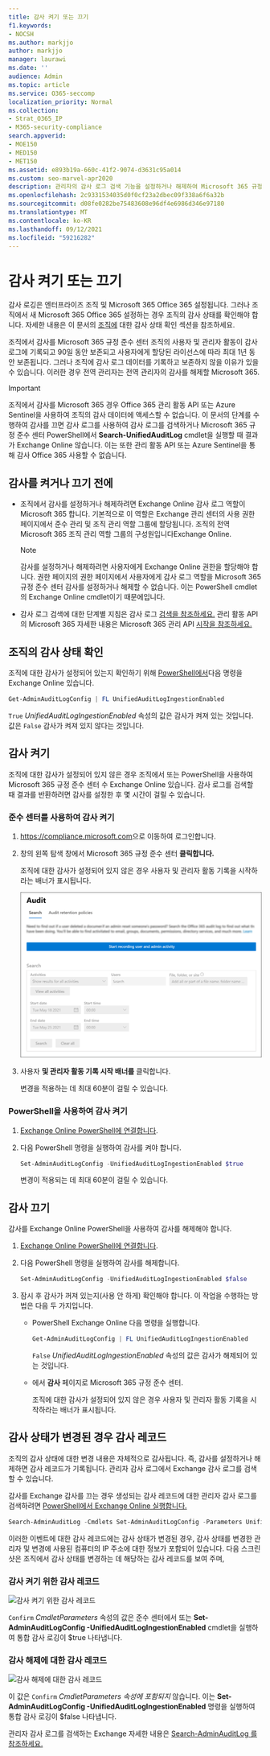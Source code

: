 ```yaml
---
title: 감사 켜기 또는 끄기
f1.keywords:
- NOCSH
ms.author: markjjo
author: markjjo
manager: laurawi
ms.date: ''
audience: Admin
ms.topic: article
ms.service: O365-seccomp
localization_priority: Normal
ms.collection:
- Strat_O365_IP
- M365-security-compliance
search.appverid:
- MOE150
- MED150
- MET150
ms.assetid: e893b19a-660c-41f2-9074-d3631c95a014
ms.custom: seo-marvel-apr2020
description: 관리자의 감사 로그 검색 기능을 설정하거나 해제하여 Microsoft 365 규정 준수 센터 감사 로그를 검색할 수 있는 기능을 활성화 또는 비활성화하는 방법
ms.openlocfilehash: 2c9331534035d0f0cf23a2dbec09f338a6f6a32b
ms.sourcegitcommit: d08fe0282be75483608e96df4e6986d346e97180
ms.translationtype: MT
ms.contentlocale: ko-KR
ms.lasthandoff: 09/12/2021
ms.locfileid: "59216282"
---
```

# <a name="turn-auditing-on-or-off"></a>감사 켜기 또는 끄기

감사 로깅은 엔터프라이즈 조직 및 Microsoft 365 Office 365 설정됩니다. 그러나 조직에서 새 Microsoft 365 Office 365 설정하는 경우 조직의 감사 상태를 확인해야 합니다. 자세한 내용은 이 문서의 [조직에](#verify-the-auditing-status-for-your-organization) 대한 감사 상태 확인 섹션을 참조하세요. 

조직에서 감사를 Microsoft 365 규정 준수 센터 조직의 사용자 및 관리자 활동이 감사 로그에 기록되고 90일 동안 보존되고 사용자에게 할당된 라이선스에 따라 최대 1년 동안 보존됩니다. 그러나 조직에 감사 로그 데이터를 기록하고 보존하지 않을 이유가 있을 수 있습니다. 이러한 경우 전역 관리자는 전역 관리자의 감사를 해제할 Microsoft 365.

> [!IMPORTANT]
> 조직에서 감사를 Microsoft 365 경우 Office 365 관리 활동 API 또는 Azure Sentinel을 사용하여 조직의 감사 데이터에 액세스할 수 없습니다. 이 문서의 단계를 수행하여 감사를 끄면 감사 로그를 사용하여 감사 로그를 검색하거나 Microsoft 365 규정 준수 센터 PowerShell에서 **Search-UnifiedAuditLog** cmdlet을 실행할 때 결과가 Exchange Online 않습니다. 이는 또한 관리 활동 API 또는 Azure Sentinel을 통해 감사 Office 365 사용할 수 없습니다.
  
## <a name="before-you-turn-auditing-on-or-off"></a>감사를 켜거나 끄기 전에

- 조직에서 감사를 설정하거나 해제하려면 Exchange Online 감사 로그 역할이 Microsoft 365 합니다. 기본적으로 이 역할은 Exchange 관리 센터의 사용 권한  페이지에서 준수 관리 및 조직 관리 역할 그룹에 할당됩니다. 조직의 전역 Microsoft 365 조직 관리 역할 그룹의 구성원입니다Exchange Online.

    > [!NOTE]
    > 감사를 설정하거나 해제하려면 사용자에게 Exchange Online 권한을 할당해야 합니다. 권한 페이지의 권한 페이지에서 사용자에게 감사  로그 역할을 Microsoft 365 규정 준수 센터 감사를 설정하거나 해제할 수 없습니다. 이는 PowerShell cmdlet의 Exchange Online cmdlet이기 때문에입니다.

- 감사 로그 검색에 대한 단계별 지침은 감사 로그 [검색을 참조하세요.](search-the-audit-log-in-security-and-compliance.md) 관리 활동 API의 Microsoft 365 자세한 내용은 Microsoft 365 관리 API [시작을 참조하세요.](/office/office-365-management-api/get-started-with-office-365-management-apis)

## <a name="verify-the-auditing-status-for-your-organization"></a>조직의 감사 상태 확인

조직에 대한 감사가 설정되어 있는지 확인하기 위해 [PowerShell에서](/powershell/exchange/connect-to-exchange-online-powershell)다음 명령을 Exchange Online 있습니다.

```powershell
Get-AdminAuditLogConfig | FL UnifiedAuditLogIngestionEnabled
```

`True` _UnifiedAuditLogIngestionEnabled_ 속성의 값은 감사가 켜져 있는 것입니다. 값은 `False` 감사가 켜져 있지 않다는 것입니다.

## <a name="turn-on-auditing"></a>감사 켜기

조직에 대한 감사가 설정되어 있지 않은 경우 조직에서 또는 PowerShell을 사용하여 Microsoft 365 규정 준수 센터 수 Exchange Online 있습니다. 감사 로그를 검색할 때 결과를 반환하려면 감사를 설정한 후 몇 시간이 걸릴 수 있습니다.
  
### <a name="use-the-compliance-center-to-turn-on-auditing"></a>준수 센터를 사용하여 감사 켜기

1. <https://compliance.microsoft.com>으로 이동하여 로그인합니다.

2. 창의 왼쪽 탐색 창에서 Microsoft 365 규정 준수 센터 **클릭합니다.**

   조직에 대한 감사가 설정되어 있지 않은 경우 사용자 및 관리자 활동 기록을 시작하라는 배너가 표시됩니다.

   ![감사 페이지의 배너.](../media/AuditingBanner.png)

3. 사용자 **및 관리자 활동 기록 시작 배너를** 클릭합니다.

   변경을 적용하는 데 최대 60분이 걸릴 수 있습니다.

### <a name="use-powershell-to-turn-on-auditing"></a>PowerShell을 사용하여 감사 켜기

1. [Exchange Online PowerShell에 연결합니다](/powershell/exchange/connect-to-exchange-online-powershell).

2. 다음 PowerShell 명령을 실행하여 감사를 켜야 합니다.

    ```powershell
    Set-AdminAuditLogConfig -UnifiedAuditLogIngestionEnabled $true
    ```

    변경이 적용되는 데 최대 60분이 걸릴 수 있습니다.
  
## <a name="turn-off-auditing"></a>감사 끄기

감사를 Exchange Online PowerShell을 사용하여 감사를 해제해야 합니다.
  
1. [Exchange Online PowerShell에 연결합니다](/powershell/exchange/connect-to-exchange-online-powershell).

2. 다음 PowerShell 명령을 실행하여 감사를 해제합니다.

    ```powershell
    Set-AdminAuditLogConfig -UnifiedAuditLogIngestionEnabled $false
    ```

3. 잠시 후 감사가 꺼져 있는지(사용 안 하게) 확인해야 합니다. 이 작업을 수행하는 방법은 다음 두 가지입니다.

    - PowerShell Exchange Online 다음 명령을 실행합니다.

      ```powershell
      Get-AdminAuditLogConfig | FL UnifiedAuditLogIngestionEnabled
      ```

      `False` _UnifiedAuditLogIngestionEnabled_ 속성의 값은 감사가 해제되어 있는 것입니다.

    - 에서 **감사** 페이지로 Microsoft 365 규정 준수 센터.

      조직에 대한 감사가 설정되어 있지 않은 경우 사용자 및 관리자 활동 기록을 시작하라는 배너가 표시됩니다.

## <a name="audit-records-when-auditing-status-is-changed"></a>감사 상태가 변경된 경우 감사 레코드

조직의 감사 상태에 대한 변경 내용은 자체적으로 감사됩니다. 즉, 감사를 설정하거나 해제하면 감사 레코드가 기록됩니다. 관리자 감사 로그에서 Exchange 감사 로그를 검색할 수 있습니다.

감사를 Exchange 감사를 끄는 경우 생성되는 감사 레코드에 대한 관리자 감사 로그를 검색하려면 [PowerShell에서 Exchange Online 실행합니다.](/powershell/exchange/connect-to-exchange-online-powershell)

```powershell
Search-AdminAuditLog -Cmdlets Set-AdminAuditLogConfig -Parameters UnifiedAuditLogIngestionEnabled
```

이러한 이벤트에 대한 감사 레코드에는 감사 상태가 변경된 경우, 감사 상태를 변경한 관리자 및 변경에 사용된 컴퓨터의 IP 주소에 대한 정보가 포함되어 있습니다. 다음 스크린샷은 조직에서 감사 상태를 변경하는 데 해당하는 감사 레코드를 보여 주며,

### <a name="audit-record-for-turning-on-auditing"></a>감사 켜기 위한 감사 레코드

![감사 켜기 위한 감사 레코드](../media/AuditStatusAuditingEnabled.png)

`Confirm` *CmdletParameters* 속성의 값은 준수 센터에서 또는 **Set-AdminAuditLogConfig -UnifiedAuditLogIngestionEnabled** cmdlet을 실행하여 통합 감사 로깅이 $true 나타냅니다.

### <a name="audit-record-for-turning-off-auditing"></a>감사 해제에 대한 감사 레코드

![감사 해제에 대한 감사 레코드](../media/AuditStatusAuditingDisabled.png)

이 값은 `Confirm` *CmdletParameters 속성에 포함되지* 않습니다. 이는 **Set-AdminAuditLogConfig -UnifiedAuditLogIngestionEnabled** 명령을 실행하여 통합 감사 로깅이 $false 나타냅니다.

관리자 감사 로그를 검색하는 Exchange 자세한 내용은 [Search-AdminAuditLog 를 참조하세요.](/powershell/module/exchange/search-adminauditlog)